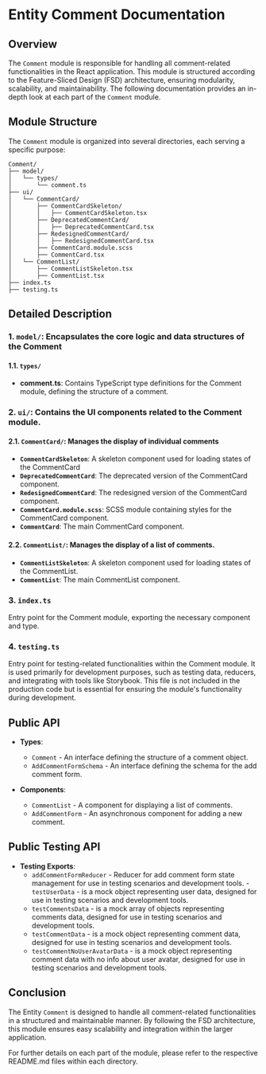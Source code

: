 # Entity Comment  Documentation

## Overview
The `Comment` module is responsible for handling all comment-related functionalities in the React application. This module is structured according to the Feature-Sliced Design (FSD) architecture, ensuring modularity, scalability, and maintainability. 
The following documentation provides an in-depth look at each part of the `Comment` module.

## Module Structure

The `Comment` module is organized into several directories, each serving a specific purpose:
```text
Comment/
├── model/
│   └── types/
│       └── comment.ts
├── ui/
│   └── CommentCard/
│       ├── CommentCardSkeleton/
│       │   ├── CommentCardSkeleton.tsx
│       ├── DeprecatedCommentCard/
│       │   ├── DeprecatedCommentCard.tsx
│       ├── RedesignedCommentCard/
│       │   ├── RedesignedCommentCard.tsx
│       ├── CommentCard.module.scss
│       ├── CommentCard.tsx
│   └── CommentList/
│       ├── CommentListSkeleton.tsx
│       ├── CommentList.tsx
├── index.ts
├── testing.ts
```

## Detailed Description

### 1. `model/`: Encapsulates the core logic and data structures of the Comment

#### 1.1. `types/`
- **comment.ts**: Contains TypeScript type definitions for the Comment module, defining the structure of a comment.

### 2. `ui/`: Contains the UI components related to the Comment module.

#### 2.1. `CommentCard/`: Manages the display of individual comments
- **`CommentCardSkeleton`**: A skeleton component used for loading states of the CommentCard
- **`DeprecatedCommentCard`**: The deprecated version of the CommentCard component.
- **`RedesignedCommentCard`**: The redesigned version of the CommentCard component.
- **`CommentCard.module.scss`**: SCSS module containing styles for the CommentCard component.
- **`CommentCard`**: The main CommentCard component.

#### 2.2. `CommentList/`: Manages the display of a list of comments.
- **`CommentListSkeleton`**: A skeleton component used for loading states of the CommentList.
- **`CommentList`**: The main CommentList component.

### 3. `index.ts`

Entry point for the Comment module, exporting the necessary component and type.

### 4. `testing.ts`

Entry point for testing-related functionalities within the Comment module. It is used primarily for development purposes, such as testing data, reducers, and integrating with tools like Storybook. This file is not included in the production code but is essential for ensuring the module's functionality during development.

## Public API

- **Types**:
    - `Comment` - An interface defining the structure of a comment object.
    - `AddCommentFormSchema` - An interface defining the schema for the add comment form.

- **Components**:
    - `CommentList` - A component for displaying a list of comments.
    - `AddCommentForm` - An asynchronous component for adding a new comment.


## Public Testing API
- **Testing Exports**:
    - `addCommentFormReducer` - Reducer for add comment form state management for use in testing scenarios and development tools.  - `testUserData` -  is a mock object representing user data, designed for use in testing scenarios and development tools.
    - `testCommentsData` -  is a mock array of objects representing comments data, designed for use in testing scenarios and development tools.
    - `testCommentData` -  is a mock object representing comment data, designed for use in testing scenarios and development tools.
    - `testCommentNoUserAvatarData` - is a mock object representing comment data with no info about user avatar, designed for use in testing scenarios and development tools.

## Conclusion
The Entity `Comment` is designed to handle all comment-related functionalities in a structured and maintainable manner. By following the FSD architecture, this module ensures easy scalability and integration within the larger application.

For further details on each part of the module, please refer to the respective README.md files within each directory.
